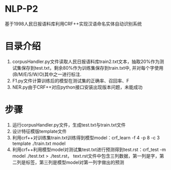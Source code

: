 # NLP-P2
基于1998人民日报语料库利用CRF++实现汉语命名实体自动识别系统

# 目录介绍
  1. corpusHandler.py文件读取人民日报语料库train2.txt文本，抽取20%作为测试集保存到test.txt，剩余80%作为训练集保存到train.txt中, 并对每个字使用          (B/M/E/S/W/O)其中之一进行标注.
  2. F1.py文件计算训练后的模型在测试集的正确率、召回率、F
  3. NER.py由于CRF++对应python接口安装出现版本问题，未能成功
  
# 步骤
  1. 运行corpusHandler.py文件，生成test.txt与train.txt文件
  2. 设计特征模版template文件
  3. 利用crf++对训练集train.txt训练得到模型model：crf_learn -f 4 -p 8 -c 3 template ./train.txt model
  4. 利用crf++利用模型model对测试集test.txt进行预测得到test.rst：crf_test -m model ./test.txt > ./test.rst，
      text.rst文件中包含三列数据，第一列是字，第二列是标签，第三列是模型model对第一列字做出的预测

